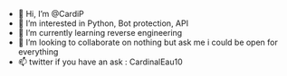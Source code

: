 - 👋 Hi, I’m @CardiP
- 👀 I’m interested in Python, Bot protection, API
- 🌱 I’m currently learning reverse engineering
- 💞️ I’m looking to collaborate on nothing but ask me i could be open for everything
- 📫 twitter if you have an ask : CardinalEau10

<!---
CardiP/CardiP is a ✨ special ✨ repository because its `README.md` (this file) appears on your GitHub profile.
You can click the Preview link to take a look at your changes.
--->
